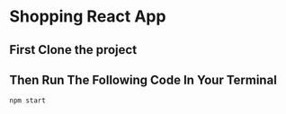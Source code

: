 # Shopping React App

## First Clone the project  
## Then Run The Following Code In Your Terminal  
```
npm start
```
